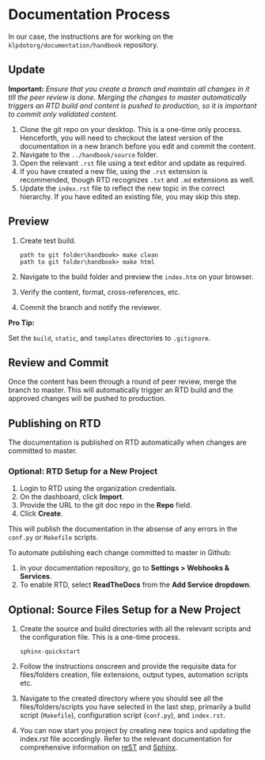 # Documentation Process

In our case, the instructions are for working on the `klpdotorg/documentation/handbook` repository.

## Update

**Important:** *Ensure that you create a branch and maintain all changes in it till the peer review is done. Merging the changes to master automatically triggers an RTD build and content is pushed to production, so it is important to commit only validated content.*

1. Clone the git repo on your desktop. This is a one-time only process. Henceforth, you will need to checkout the latest version of the documentation in a new branch before you edit and commit the content.
2. Navigate to the `../handbook/source` folder.
3. Open the relevant `.rst` file using a text editor and update as required.
4. If you have created a new file, using the `.rst` extension is recommended, though RTD recognizes `.txt` and `.md` extensions as well. 
5. Update the `index.rst` file to reflect the new topic in the correct hierarchy. If you have edited an existing file, you may skip this step.

## Preview

1. Create test build. 

    ```
    path to git folder\handbook> make clean
    path to git folder\handbook> make html
    ```

2. Navigate to the build folder and preview the `index.htm` on your browser.
3. Verify the content, format, cross-references, etc.
4. Commit the branch and notify the reviewer.

**Pro Tip:**

Set the `build`, `static`, and `templates` directories to `.gitignore`.

## Review and Commit

Once the content has been through a round of peer review, merge the branch to master. This will automatically trigger an RTD build and the approved changes will be pushed to production.

## Publishing on RTD

The documentation is published on RTD automatically when changes are committed to master.

### Optional: RTD Setup for a New Project

1.	Login to RTD using the organization credentials.
2.	On the dashboard, click **Import**.
3.	Provide the URL to the git doc repo in the **Repo** field.
4.	Click **Create**.

This will publish the documentation in the absense of any errors in the `conf.py` or `Makefile` scripts.

To automate publishing each change committed to master in Github:

1.	In your documentation repository, go to **Settings > Webhooks & Services**.
2.	To enable RTD, select **ReadTheDocs** from the **Add Service dropdown**.

## Optional: Source Files Setup for a New Project

1. Create the source and build directories with all the relevant scripts and the configuration file. This is a one-time process.
    
    `sphinx-quickstart`

2. Follow the instructions onscreen and provide the requisite data for files/folders creation, file extensions, output types, automation scripts etc.

3. Navigate to the created directory where you should see all the files/folders/scripts you have selected in the last step, primarily a build script (`Makefile`), configuration script (`conf.py`), and `index.rst`.

4. You can now start you project by creating new topics and updating the index.rst file accordingly. Refer to the relevant documentation for comprehensive information on [reST](http://www.sphinx-doc.org/en/stable/rest.html) and [Sphinx](http://www.sphinx-doc.org/en/stable/index.html). 
